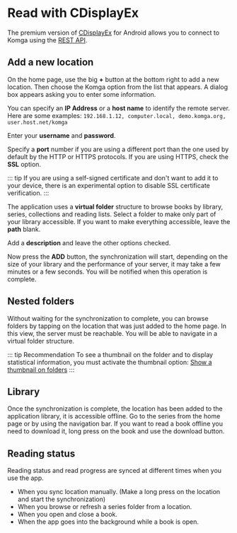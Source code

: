 # Read with CDisplayEx

The premium version of [CDisplayEx](https://www.cdisplayex.com/mobile/) for Android allows you to connect 
to Komga using the [REST API](/guides/rest.html#authenticating).

## Add a new location

On the home page, use the big **+** button at the bottom right to add a new location. Then choose the Komga option from the list that appears.
A dialog box appears asking you to enter some information.

You can specify an **IP Address** or a **host name** to identify the remote server. 
Here are some examples: `192.168.1.12, computer.local, demo.komga.org, user.host.net/komga`

Enter your **username** and **password**.

Specify a **port** number if you are using a different port than the one used by default by the HTTP or HTTPS protocols. If you are using HTTPS, check the **SSL** option.

::: tip
If you are using a self-signed certificate and don't want to add it to your device, there is an experimental option to disable SSL certificate verification.
:::

The application uses a **virtual folder** structure to browse books by library, series, collections and reading lists. Select a folder to 
make only part of your library accessible. If you want to make everything accessible, leave the **path** blank.

Add a **description** and leave the other options checked.

Now press the **ADD** button, the synchronization will start, depending on the size of your library and the performance of your server, 
it may take a few minutes or a few seconds. You will be notified when this operation is complete.

## Nested folders

Without waiting for the synchronization to complete, you can browse folders by tapping on the location that was just 
added to the home page. In this view, the server must be reachable. You will be able to navigate in a virtual folder structure.

::: tip Recommendation
To see a thumbnail on the folder and to display statistical information, 
you must activate the thumbnail option: [Show a thumbnail on folders](https://www.cdisplayex.com/mobile/settings/#show-a-thumbnail-on-folders)
:::

## Library

Once the synchronization is complete, the location has been added to the application library, it is accessible offline. 
Go to the series from the home page or by using the navigation bar. If you want to read a book offline you need to download it, 
long press on the book and use the download button.

## Reading status

Reading status and read progress are synced at different times when you use the app.

- When you sync location manually. (Make a long press on the location and start the synchronization)
- When you browse or refresh a series folder from a location.
- When you open and close a book.
- When the app goes into the background while a book is open.